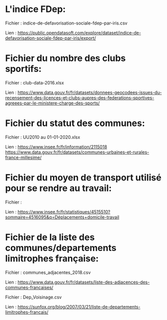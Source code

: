 # L'indice FDep:

Fichier : indice-de-defavorisation-sociale-fdep-par-iris.csv

Lien :  https://public.opendatasoft.com/explore/dataset/indice-de-defavorisation-sociale-fdep-par-iris/export/


# Fichier du nombre des clubs sportifs:

Fichier : club-data-2016.xlsx

Lien :  https://www.data.gouv.fr/fr/datasets/donnees-geocodees-issues-du-recensement-des-licences-et-clubs-aupres-des-federations-sportives-agreees-par-le-ministere-charge-des-sports/

# Fichier du statut des communes:

Fichier : UU2010 au 01-01-2020.xlsx

Lien : https://www.insee.fr/fr/information/2115018
https://www.data.gouv.fr/fr/datasets/communes-urbaines-et-rurales-france-millesime/

# Fichier du moyen de transport utilisé pour se rendre au travail:

Fichier :

Lien : https://www.insee.fr/fr/statistiques/4515510?sommaire=4516095&q=Déplacements+domicile-travail

# Fichier de la liste des communes/departements limitrophes française: 

Fichier : communes_adjacentes_2018.csv

Lien : https://www.data.gouv.fr/fr/datasets/liste-des-adjacences-des-communes-francaises/

Fichier : Dep_Voisinage.csv

Lien : https://sunfox.org/blog/2007/03/21/liste-de-departements-limitrophes-francais/
